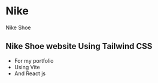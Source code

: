 # Nike
Nike Shoe
## Nike Shoe website Using Tailwind CSS
- For my portfolio
- Using Vite
- And React js
